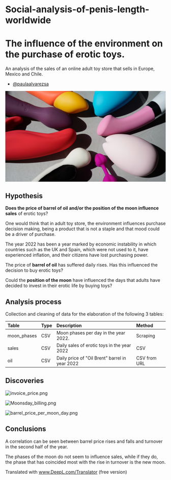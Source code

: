 # Social-analysis-of-penis-length-worldwide
# The influence of the environment on the purchase of erotic toys.

An analysis of the sales of an online adult toy store that sells in Europe, Mexico and Chile.

- [@paulaalvarezsa](https://github.com/paulaalvarezsa)

![sex_toys_picture.jpeg](https://github.com/paulaalvarezsa/ventas_juguetes_adultos/blob/main/sex_toys_picture.jpeg)

## Hypothesis
**Does the price of **barrel of oil** and/or the **position of the moon** influence sales** of erotic toys?

One would think that in adult toy store, the environment influences purchase decision making, being a product that is not a staple and that mood could be a driver of purchase.

The year 2022 has been a year marked by economic instability in which countries such as the UK and Spain, which were not used to it, have experienced inflation, and their citizens have lost purchasing power.

The price of **barrel of oil** has suffered daily rises. Has this influenced the decision to buy erotic toys?

Could the **position of the moon** have influenced the days that adults have decided to invest in their erotic life by buying toys?

## Analysis process

Collection and cleaning of data for the elaboration of the following 3 tables:




| Table | Type | Description | Method|
| :-------- | :------- | :------------------------- |:------- |
| moon_phases | CSV | Moon phases per day in the year 2022. |Scraping |
| sales | CSV | Daily sales of erotic toys in the year 2022 | CSV | CSV | Daily sales of erotic toys in the year 2022 | CSV | Company supplied.
| oil| CSV| Daily price of "Oil Brent" barrel in year 2022 | CSV from URL | CSV |



## Discoveries

![invoice_price.png](https://github.com/paulaalvarezsa/5.Visualization-project/blob/main/fotos/facturacion_preciobarril.png)

![Moonsday_billing.png](https://github.com/paulaalvarezsa/5.Visualization-project/blob/main/fotos/Facturacion_diasdeluna.png)

![barrel_price_per_moon_day.png](https://github.com/paulaalvarezsa/5.Visualization-project/blob/main/fotos/precio_barril_por_faselunar.png)


## Conclusions

A correlation can be seen between barrel price rises and falls and turnover in the second half of the year.

The phases of the moon do not seem to influence sales, while if they do, the phase that has coincided most with the rise in turnover is the new moon.

Translated with www.DeepL.com/Translator (free version)